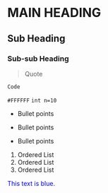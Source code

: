 <!-- XXXXXXXXXXXXXXXXXXXXXXXXXXXXXXXXXXXXXXXXXXXXXXXXXX -->
<!--Space b/w two MAIN HEADINGs-->


#
&nbsp;
&nbsp;
#


<!-- XXXXXXXXXXXXXXXXXXXXXXXXXXXXXXXXXXXXXXXXXXXXXXXXXX -->

<!-- XXXXXXXXXXXXXXXXXXXXXXXXXXXXXXXXXXXXXXXXXXXXXXXXXX -->
<!--Space b/w two Sub Headings-->
<br>

<!-- XXXXXXXXXXXXXXXXXXXXXXXXXXXXXXXXXXXXXXXXXXXXXXXXXX -->

# MAIN HEADING
## Sub Heading
### Sub-sub Heading

> Quote

```
Code
```

`#FFFFFF`
`int n=10`

- Bullet points
+ Bullet points
* Bullet points

1. Ordered List
2. Ordered List
3. Ordered List

<span style="color: blue;">This text is blue.</span>